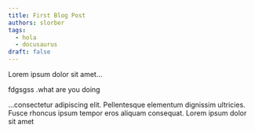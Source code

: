 ```yaml
---
title: First Blog Post
authors: slorber
tags:
  - hola
  - docusaurus
draft: false
---
```


Lorem ipsum dolor sit amet...

<!-- truncate -->
fdgsgss
.what are you doing

...consectetur adipiscing elit. Pellentesque elementum dignissim ultricies. Fusce rhoncus ipsum tempor eros aliquam consequat. Lorem ipsum dolor sit amet

